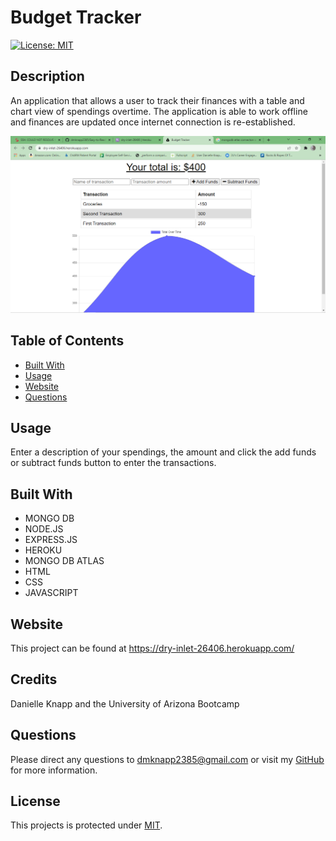 # Budget Tracker

[![License: MIT](https://img.shields.io/badge/License-MIT-yellow.svg)](https://opensource.org/licenses/MIT)



## Description
An application that allows a user to track their finances with a table and chart view of spendings overtime. The application is able to work offline and finances are updated once internet connection is re-established.

    
![](/images/finance-chart.png)
  


## Table of Contents

* [Built With](#built-with)
* [Usage](#usage)
* [Website](#website)
* [Questions](#questions)

## Usage
Enter a description of your spendings, the amount and click the add funds or subtract funds button to enter the transactions. 
  
## Built With

* MONGO DB
* NODE.JS
* EXPRESS.JS
* HEROKU
* MONGO DB ATLAS
* HTML
* CSS
* JAVASCRIPT
    
## Website

This project can be found at https://dry-inlet-26406.herokuapp.com/
  
## Credits
Danielle Knapp and the University of Arizona Bootcamp

## Questions
Please direct any questions to dmknapp2385@gmail.com or visit my [GitHub](https://github.com/dmknapp2385) for more information. 

## License
This projects is protected under [MIT](license.txt).
